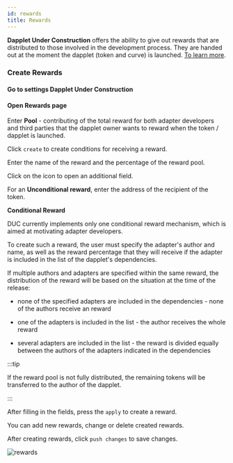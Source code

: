 ```yaml
---
id: rewards
title: Rewards
---
```


**Dapplet Under Construction** offers the ability to give out rewards that are distributed to those involved in the development process. They are handed out at the moment the dapplet (token and curve) is launched. [To learn more](/docs/whitepapers/motivation-for-adapter-developers).

### Create Rewards

#### Go to settings Dapplet Under Construction

#### Open Rewards page

Enter **Pool**  - contributing of the total reward for both adapter developers and third parties that the dapplet owner wants to reward when the token / dapplet is launched.

Click `create` to create conditions for receiving a reward.

Enter the name of the reward and the percentage of the reward pool.

Click on the icon to open an additional field.

For an **Unconditional reward**, enter the address of the recipient of the token.

**Conditional Reward**

DUC currently implements only one conditional reward mechanism, which is aimed at motivating adapter developers.

To create such a reward, the user must specify the adapter's author and name, as well as the reward percentage that they will receive if the adapter is included in the list of the dapplet's dependencies.


If multiple authors and adapters are specified within the same reward, the distribution of the reward will be based on the situation at the time of the release:

* none of the specified adapters are included in the dependencies - none of the authors receive an reward

* one of the adapters is included in the list - the author receives the whole reward

* several adapters are included in the list - the reward is divided equally between the authors of the adapters indicated in the dependencies

:::tip

If the reward pool is not fully distributed, the remaining tokens will be transferred to the author of the dapplet.

:::

After filling in the fields, press the `apply` to create a reward.

You can add new rewards, change or delete created rewards.

After creating rewards, click `push changes` to save changes.

![rewards](/video/rew.gif)

